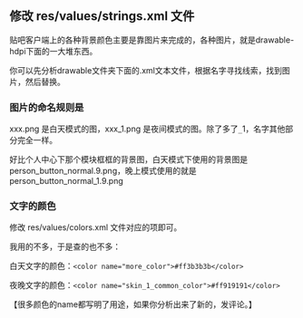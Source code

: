 ## 修改 res/values/strings.xml 文件 ##

贴吧客户端上的各种背景颜色主要是靠图片来完成的，各种图片，就是drawable-hdpi下面的一大堆东西。

你可以先分析drawable文件夹下面的.xml文本文件，根据名字寻找线索，找到图片，然后替换。


### 图片的命名规则是 ###

xxx.png 是白天模式的图，xxx\_1.png 是夜间模式的图。除了多了`_`1，名字其他部分完全一样。

好比个人中心下那个模块框框的背景图，白天模式下使用的背景图是person\_button\_normal.9.png，晚上模式使用的就是 person\_button\_normal\_1.9.png


### 文字的颜色 ###

修改 res/values/colors.xml 文件对应的项即可。

我用的不多，于是查的也不多：

白天文字的颜色：`<color name="more_color">#ff3b3b3b</color>`

夜晚文字的颜色：`<color name="skin_1_common_color">#ff919191</color>`


【很多颜色的name都写明了用途，如果你分析出来了新的，发评论。】